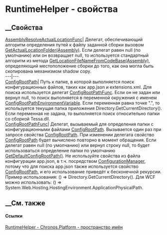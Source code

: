 # RuntimeHelper - свойства
##  __Свойства
[AssemblyResolveActualLocationFunc](P_Chronos_Platform_RuntimeHelper_AssemblyResolveActualLocationFunc.htm)|
Делегат, обеспечивающий алгоритм определения путей к файлу заданной сборки
вызовом
[GetActualLocationFolder(Assembly)](M_Chronos_Platform_PlatformExtensions_GetActualLocationFolder.htm).
Если делегат равен null (по умолчанию) или он возвращает null, то используется
стандартный алгоритм из метода
[GetLocationFileNameFromCodeBase(Assembly)](M_Chronos_Platform_PlatformExtensions_GetLocationFileNameFromCodeBase.htm),
определяющий местоположение сборки до того, как она могла быть скопирована
механизмом shadow copy.  
---|---  
[ConfigRootPath](P_Chronos_Platform_RuntimeHelper_ConfigRootPath.htm)|  Путь к
папке, в которой выполняется поиск конфигурационных файлов, таких как app.json
и extensions.xml. Для поиска используется делегат
[ConfigRootPathFunc](P_Chronos_Platform_RuntimeHelper_ConfigRootPathFunc.htm).
Если он не задан или вернул null, то поиск выполняется в переменной окружения
с именем
[ConfigRootPathEnvironmentVariable](F_Chronos_Platform_RuntimeHelper_ConfigRootPathEnvironmentVariable.htm).
Если переменная равна точке ".", то используется текущая папка приложения
Directory.GetCurrentDirectory(). Если переменная не задана, то выполняется
поиск относительно папки со сборкой Tessa.dll.  
[ConfigRootPathFunc](P_Chronos_Platform_RuntimeHelper_ConfigRootPathFunc.htm)|
Делегат, вызываемый для определения папки с конфигурационными файлами
[ConfigRootPath](P_Chronos_Platform_RuntimeHelper_ConfigRootPath.htm).
Вызывается один раз при запросе свойства
[ConfigRootPath](P_Chronos_Platform_RuntimeHelper_ConfigRootPath.htm). При
изменении делегата свойство
[ConfigRootPath](P_Chronos_Platform_RuntimeHelper_ConfigRootPath.htm) будет
вычислено повторно в момент обращения. Если делегат равен null (по умолчанию)
или вернул строку null, то будет использоваться определение папки по умолчанию
[GetDefaultConfigRootPath()](M_Chronos_Platform_RuntimeHelper_GetDefaultConfigRootPath.htm).
Не используйте свойства из файла конфигурации app.json, в т.ч. посредством
[ConfigurationManager](T_Chronos_Platform_Configuration_ConfigurationManager.htm),
потому что для поиска app.json также используется свойство
[ConfigRootPath](P_Chronos_Platform_RuntimeHelper_ConfigRootPath.htm), и его
использование приведёт к бесконечной рекурсии. Пример использования: () =>
Directory.GetCurrentDirectory(). Для WCF можно использовать: () =>
System.Web.Hosting.HostingEnvironment.ApplicationPhysicalPath.  
## __См. также
#### Ссылки
[RuntimeHelper - ](T_Chronos_Platform_RuntimeHelper.htm)
[Chronos.Platform - пространство имён](N_Chronos_Platform.htm)
